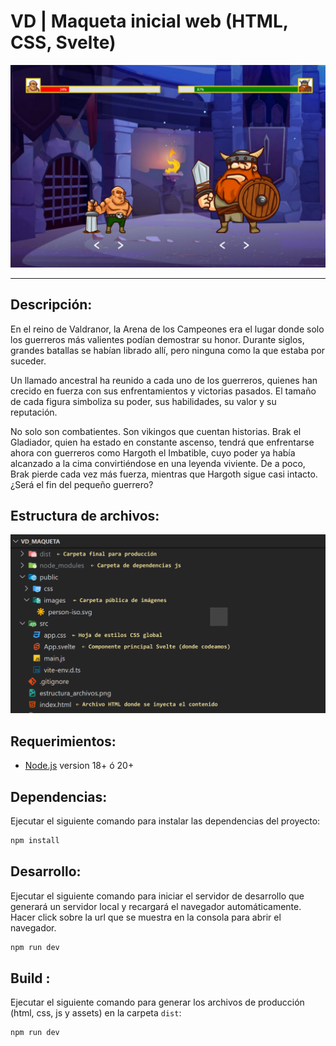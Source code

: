 # VD | Maqueta inicial web (HTML, CSS, Svelte)

<!-- image .md -->
![VD](Preview.png)

---

## Descripción:
En el reino de Valdranor, la Arena de los Campeones era el lugar donde solo los guerreros más valientes podían demostrar su honor. Durante siglos, grandes batallas se habían librado allí, pero ninguna como la que estaba por suceder.

Un llamado ancestral ha reunido a cada uno de los guerreros, quienes han crecido en fuerza con sus enfrentamientos y victorias pasados. El tamaño de cada figura simboliza su poder, sus habilidades, su valor y su reputación.

No solo son combatientes. Son vikingos que cuentan historias. Brak el Gladiador, quien ha estado en constante ascenso, tendrá que enfrentarse ahora con guerreros como Hargoth el Imbatible, cuyo poder ya había alcanzado a la cima convirtiéndose en una leyenda viviente. De a poco, Brak pierde cada vez más fuerza, mientras que Hargoth sigue casi intacto. ¿Será el fin del pequeño guerrero?

## Estructura de archivos:
![VD](estructura_archivos.png)


## Requerimientos:

- [Node.js](https://nodejs.org/es/) version 18+ ó 20+

## Dependencias:
Ejecutar el siguiente comando para instalar las dependencias del proyecto:
```bash	
npm install
```

## Desarrollo:
Ejecutar el siguiente comando para iniciar el servidor de desarrollo que generará un servidor local y recargará el navegador automáticamente. Hacer click sobre la url que se muestra en la consola para abrir el navegador.

```bash	
npm run dev
```

## Build :
Ejecutar el siguiente comando para generar los archivos de producción (html, css, js y assets) en la carpeta `dist`:
```bash	
npm run dev
```
